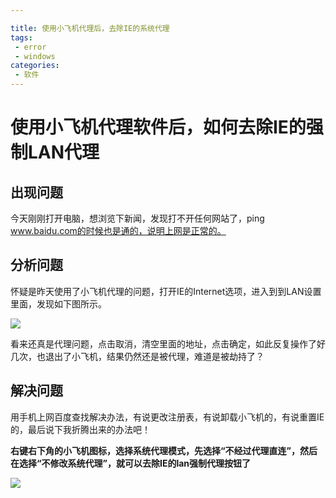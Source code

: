 ```yaml
---

title: 使用小飞机代理后，去除IE的系统代理
tags: 
 - error
 - windows
categories:
 - 软件
---
```


# 使用小飞机代理软件后，如何去除IE的强制LAN代理

## 出现问题

今天刚刚打开电脑，想浏览下新闻，发现打不开任何网站了，ping www.baidu.com的时候也是通的，说明上网是正常的。



## 分析问题

怀疑是昨天使用了小飞机代理的问题，打开IE的Internet选项，进入到到LAN设置里面，发现如下图所示。

![](http://ww1.sinaimg.cn/large/640dde2dly1fr5zoyfbg5j20e30dp0u4.jpg)

看来还真是代理问题，点击取消，清空里面的地址，点击确定，如此反复操作了好几次，也退出了小飞机，结果仍然还是被代理，难道是被劫持了？

## 解决问题

用手机上网百度查找解决办法，有说更改注册表，有说卸载小飞机的，有说重置IE的，最后说下我折腾出来的办法吧！

**右键右下角的小飞机图标，选择系统代理模式，先选择“不经过代理直连”，然后在选择“不修改系统代理”，就可以去除IE的lan强制代理按钮了**

![](http://ww1.sinaimg.cn/large/640dde2dly1fr5zpn27hej20c706ft91.jpg)


